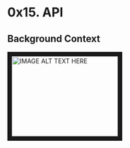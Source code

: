 # 0x15. API


## Background Context


<a href="https://www.youtube.com/watch?v=-2kyU6-j8ZQ&feature=youtu.be" target="_blank"><img src="http://img.youtube.com/vi/-2kyU6-j8ZQ&feature/0.jpg" 
alt="IMAGE ALT TEXT HERE" width="240" height="180" border="10" /></a>
